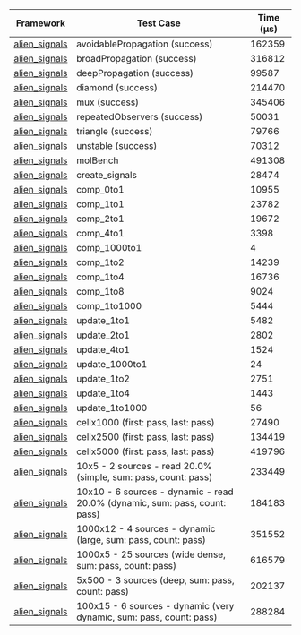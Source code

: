 | Framework | Test Case | Time (μs) |
| --- | --- | --- |
| [alien_signals](https://github.com/medz/alien-signals-dart) | avoidablePropagation (success) | 162359 |
| [alien_signals](https://github.com/medz/alien-signals-dart) | broadPropagation (success) | 316812 |
| [alien_signals](https://github.com/medz/alien-signals-dart) | deepPropagation (success) | 99587 |
| [alien_signals](https://github.com/medz/alien-signals-dart) | diamond (success) | 214470 |
| [alien_signals](https://github.com/medz/alien-signals-dart) | mux (success) | 345406 |
| [alien_signals](https://github.com/medz/alien-signals-dart) | repeatedObservers (success) | 50031 |
| [alien_signals](https://github.com/medz/alien-signals-dart) | triangle (success) | 79766 |
| [alien_signals](https://github.com/medz/alien-signals-dart) | unstable (success) | 70312 |
| [alien_signals](https://github.com/medz/alien-signals-dart) | molBench | 491308 |
| [alien_signals](https://github.com/medz/alien-signals-dart) | create_signals | 28474 |
| [alien_signals](https://github.com/medz/alien-signals-dart) | comp_0to1 | 10955 |
| [alien_signals](https://github.com/medz/alien-signals-dart) | comp_1to1 | 23782 |
| [alien_signals](https://github.com/medz/alien-signals-dart) | comp_2to1 | 19672 |
| [alien_signals](https://github.com/medz/alien-signals-dart) | comp_4to1 | 3398 |
| [alien_signals](https://github.com/medz/alien-signals-dart) | comp_1000to1 | 4 |
| [alien_signals](https://github.com/medz/alien-signals-dart) | comp_1to2 | 14239 |
| [alien_signals](https://github.com/medz/alien-signals-dart) | comp_1to4 | 16736 |
| [alien_signals](https://github.com/medz/alien-signals-dart) | comp_1to8 | 9024 |
| [alien_signals](https://github.com/medz/alien-signals-dart) | comp_1to1000 | 5444 |
| [alien_signals](https://github.com/medz/alien-signals-dart) | update_1to1 | 5482 |
| [alien_signals](https://github.com/medz/alien-signals-dart) | update_2to1 | 2802 |
| [alien_signals](https://github.com/medz/alien-signals-dart) | update_4to1 | 1524 |
| [alien_signals](https://github.com/medz/alien-signals-dart) | update_1000to1 | 24 |
| [alien_signals](https://github.com/medz/alien-signals-dart) | update_1to2 | 2751 |
| [alien_signals](https://github.com/medz/alien-signals-dart) | update_1to4 | 1443 |
| [alien_signals](https://github.com/medz/alien-signals-dart) | update_1to1000 | 56 |
| [alien_signals](https://github.com/medz/alien-signals-dart) | cellx1000 (first: pass, last: pass) | 27490 |
| [alien_signals](https://github.com/medz/alien-signals-dart) | cellx2500 (first: pass, last: pass) | 134419 |
| [alien_signals](https://github.com/medz/alien-signals-dart) | cellx5000 (first: pass, last: pass) | 419796 |
| [alien_signals](https://github.com/medz/alien-signals-dart) | 10x5 - 2 sources - read 20.0% (simple, sum: pass, count: pass) | 233449 |
| [alien_signals](https://github.com/medz/alien-signals-dart) | 10x10 - 6 sources - dynamic - read 20.0% (dynamic, sum: pass, count: pass) | 184183 |
| [alien_signals](https://github.com/medz/alien-signals-dart) | 1000x12 - 4 sources - dynamic (large, sum: pass, count: pass) | 351552 |
| [alien_signals](https://github.com/medz/alien-signals-dart) | 1000x5 - 25 sources (wide dense, sum: pass, count: pass) | 616579 |
| [alien_signals](https://github.com/medz/alien-signals-dart) | 5x500 - 3 sources (deep, sum: pass, count: pass) | 202137 |
| [alien_signals](https://github.com/medz/alien-signals-dart) | 100x15 - 6 sources - dynamic (very dynamic, sum: pass, count: pass) | 288284 |

